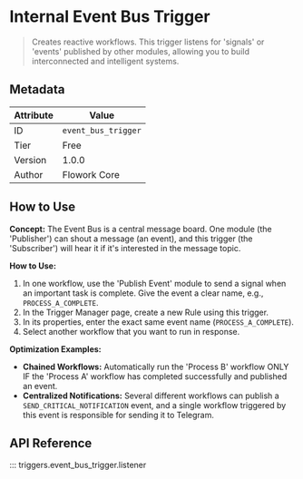 # Internal Event Bus Trigger

> Creates reactive workflows. This trigger listens for 'signals' or 'events' published by other modules, allowing you to build interconnected and intelligent systems.

## Metadata

| Attribute | Value |
| --- | --- |
| ID | `event_bus_trigger` |
| Tier | Free |
| Version | 1.0.0 |
| Author | Flowork Core |

## How to Use
**Concept:**
The Event Bus is a central message board. One module (the 'Publisher') can shout a message (an event), and this trigger (the 'Subscriber') will hear it if it's interested in the message topic.

**How to Use:**
1. In one workflow, use the 'Publish Event' module to send a signal when an important task is complete. Give the event a clear name, e.g., `PROCESS_A_COMPLETE`.
2. In the Trigger Manager page, create a new Rule using this trigger.
3. In its properties, enter the exact same event name (`PROCESS_A_COMPLETE`).
4. Select another workflow that you want to run in response.

**Optimization Examples:**
- **Chained Workflows:** Automatically run the 'Process B' workflow ONLY IF the 'Process A' workflow has completed successfully and published an event.
- **Centralized Notifications:** Several different workflows can publish a `SEND_CRITICAL_NOTIFICATION` event, and a single workflow triggered by this event is responsible for sending it to Telegram.

## API Reference

::: triggers.event_bus_trigger.listener
